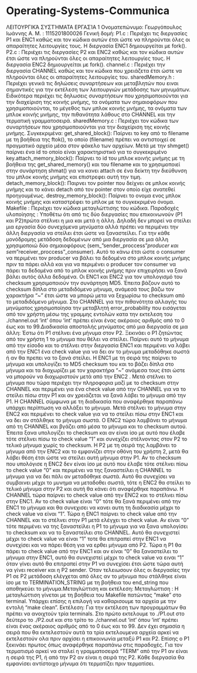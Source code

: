 # Operating-Systems-Communica
ΛΕΙΤΟΥΡΓΙΚΆ ΣΥΣΤΉΜΑΤΑ
ΕΡΓΑΣΊΑ 1
Ονοματεπώνυμο: Γεωργόπουλος Ιωάννης
Α. Μ. : 1115201800026
Γενική δομή:
P1.c : Περιέχει τις διεργασίες P1 και ENC1 καθώς και τον κώδικα αυτών
έτσι ώστε να πληρούνται όλες οι απαραίτητες λειτουργίες τους. Η διεργασία
ENC1 δημιουργείται με fork().
P2.c : Περιέχει τις διεργασίες P2 και ENC2 καθώς και τον κώδικα αυτών
έτσι ώστε να πληρούνται όλες οι απαραίτητες λειτουργίες τους. Η διεργασία
ENC2 δημιουργείται με fork().
channel.c : Περιέχει την διεργασία CHANNEL καθώς και τον κώδικα που
χρειάζετα έτσι ώστε να πληρούνται όλες οι απαραίτητες λειτουργίες του.
sharedMemory.h : Περιέχει γενικά τις δηλώσεις συναρτήσεων και
μεταβλητών που ειναι σημαντικές για την εκτέλεση των λειτουργιών
μετάδοσης των μηνυμάτων. Ειδικότερα περιέχει τις δηλωσεις συναρτήσεων
που χρησιμοποιούνται για την διαχείριση της κοινής μνήμης, τα ονόματα των
σημαιοφόρων που χρησιμοποιούνται, το μέγεθος των μπλοκ κοινής μνήμης,
τα ονόματα των μπλοκ κοινής μνήμης, την πιθανότητα λάθους στο CHANNEL
και την τερματική γραμματοσειρά.
sharedMemory.c : Περιέχει τον κώδικα των συναρτήσεων που
χρησιμοποιούνται για την διαχείριση της κοινής μνήμης.
Συγκεκριμένα:
get_shared_block():
Παίρνει το key από το filename με τη
βοήθεια της ftok(), το οποίο (filename) πρέπει να αντιστοιχεί σε
πραγματικό αρχείο μέσα στον φάκελο των αρχείων. Μετά με την
shmget() παίρνει ένα id το οποίο είναι χαρακτηριστικό για το
συγκεκριμένο key.attach_memory_block(): Παίρνει το id του μπλοκ κοινής μνήμης
με τη βοήθεια της get_shared_memory() και του filename και το
χρησιμοποιεί στην συνάρτηση shmat() για να κανει attach σε ένα δείκτη
την διεύθυνση του μπλοκ κοινής μνήμης και επιστρεφει αυτή την τιμη.
detach_memory_block():
Παιρνει τον pointer που δείχνει σε
μπλοκ κοινής μνήμης και το κάνει detach από τον pointer στον οποίο
είχε ανατεθεί προηγουμένως.
destroy_memory_block():
Παίρνει το ονομα ενος μπλοκ κοινής
μνήμης και καταστρέφει το μπλοκ με το συγκεκριμένο όνομα.
Makefile : Περιέχει τον κώδικα μεταγλώττισης του κώδικα.
Παραδοχές υλοποίησης :
Υποθέτω ότι από τις δύο διεργασίες που επικοινωνούν (P1 και P2)πρώτα
στέλνει η μια και μετά η άλλη. Δηλαδή δεν μπορεί να στείλει μια εργασία δύο
συνεχόμενα μηνύματα αλλά πρέπει να περιμένει την άλλη διεργασία να στείλει
έτσι ώστε να ξαναστείλει.
Για την κάθε μονόδρομης μετάδοση δεδομένων από
μια διεργασία σε μια άλλη χρησιμοποιώ δύο σημαιοφόρους
(sem_”sender_proccess”_producer και sem_”receiver_proccess”_consumer).
Αυτό το κάνω έτσι ώστε ο consumer να περιμένει τον producer να βάλει τα
δεδομένα στο μπλοκ κοινής μνήμης πριν τα πάρει αλλά και για να περιμένει ο
producer τον consumer να πάρει τα δεδομένα από το μπλοκ κοινής μνήμης
πριν επιχειρήσει να ξανά βάλει αυτός άλλα δεδομένα.
Οι ENC1 και ENC2 για τον υπολογισμό του checksum χρησιμοποιούν την
συνάρτηση MD5. Έπειτα βάζουν αυτό το checksum δίπλα στο μεταδιδόμενο
μήνυμα, ανάμεσά τους βάζω τον χαρακτήρα “~” έτσι ώστε να μπορώ μετα να
ξεχωρίσω το checksum από το μεταδιδόμενο μήνυμα.
Στο CHANNEL για την πιθανότητα αλλαγής του μηνύματος χρησιμοποίησα
την μεταβλητή  error_probability που εισάγεται από τον χρήστη μέσω
της γραμμης εντολών κατα την εκτελεση του ./channel.out ‘int’ όπου ‘int’
πρέπει είναι ένας ακέραιος αριθμός από το 0 έως και το 99.Διαδικασία αποστολής μηνύματος από μια διεργασία σε μια άλλη:
Έστω ότι P1 στέλνει ένα μήνυμα στον P2. Ξεκινάει ο P1 ζητώντας από τον
χρήστη 1 το μήνυμα που θέλει να στείλει. Παίρνει αυτό το μήνυμα από την
είσοδο και το στέλνει στην διεργασία ENC1 και περιμένει να λάβει από την
ENC1 ένα check value για να δει αν το μήνυμα μεταδόθηκε σωστά ή αν θα
πρεπει να το ξανά στείλει. Η ENC1 με τη σειρά της παίρνει το μήνυμα και
υπολογίζει το MD5 checksum του και το βάζει δίπλα στο μήνυμα και τα
διαχωρίζει με τον χαρακτήρα “~” ανάμεσα τους έτσι ώστε να μπορούν να
διαχωριστούν μετά από την ENC2 . Μετά στέλνει το μήνυμα που τώρα
περιέχει την πληροφορια μαζί με το checksum στην CHANNEL και περιμένει
για ένα check value από την CHANNEL για να το στείλει πίσω στην P1 και αν
χρειάζεται να ξανά λάβει το μήνυμα από την P1. Η CHANNEL σύμφωνα με τη
διαδικασία που αναφέρθηκε παραπάνω υπάρχει περίπτωση να αλλάξει το
μήνυμα. Μετά στέλνει το μήνυμα στην ENC2 και περιμένει το check value για
να το στείλει πίσω στην ENC1 και να δει αν στάλθηκε το μήνυμα σωστά. Ο
ENC2 τώρα λαμβάνει το μήνυμα από τη CHANNEL και βγάζει από μέσα το
μήνυμα και το checksum αυτού. Έπειτα ξανα υπολογίζει το checksum και αν
είναι ίσο με αυτό που έλαβε τότε στέλνει πίσω το check value “1” και συνεχίζει
στέλνοντας στον P2 το τελικό μήνυμα χωρίς το checksum. Η P2 με τη σειρά
της λαμβάνει το μήνυμα από την ENC2 και το εμφανίζει στην οθόνη του
χρήστη 2, μετά θα λάβει θέση έτσι ώστε να στείλει αυτή μήνυμα στην P1. Αν
το checksum που υπολόγισε η ENC2 δεν είναι ίσο με αυτό που έλαβε τότε
στέλνει πίσω το check value “0” και περιμένει να της ξαναστείλει η CHANNEL
το μήνυμα για να δει πάλι αν μεταδόθηκε σωστά. Αυτό θα συνεχίσει να
συμβαινει μέχρι το μυνημα να μεταδοθει σωστά, τότε η ENC2 θα στείλει το
τελικό μήνυμα στην P2 και αυτή θα κάνει ότι αναφέρθηκε παραπάνω. Η
CHANNEL τώρα παίρνει το check value από την ENC2 και το στέλνει πίσω
στην ENC1. Αν το check value είναι “0” τότε θα ξανά περιμένει από την ENC1
το μήνυμα και θα συνεχισει να κανει αυτη τη διαδικασία μέχρι το check value
να είναι “1”. Τώρα η ENC1 παίρνει το check value από την CHANNEL και το
στέλνει στην P1 μετά ελέγχει το check value. Αν είναι “0” τότε περιμένει να της
ξαναστείλει η P1 το μήνυμα για να ξανα υπολογίσει το checksum και να το
ξαναστείλει στο CHANNEL. Αυτό θα συνεχιστεί μέχρι το check value να είναι
“1” τοτε θα επιτραπεί στην ΕNC1 να συνεχίσει και να πάρει θέση για να ερθει
μήνυμα από P2. Τώρα η P1 θα πάρει το check value από την ENC1 και αν
είναι “0” θα ξαναστείλει το μήνυμα στην ENC1, αυτό θα συνεχιστεί μέχρι το
check value να ειναι “1” όταν γίνει αυτό θα επιτραπεί στην P1 να συνεχίσει
έτσι ώστε τώρα αυτή να γίνει receiver και η P2 sender. Όταν τελειωσουν όλες
οι διεργασίες την P1 σε P2 μετάδοση ελέγχεται από όλες αν το μήνυμα που
στάλθηκε είναι ίσο με το TERMINATION_STRING με τη βοήθεια του
end_string που αποθηκεύει το μήνυμα.Μεταγλώττιση και εκτέλεση:
Μεταγλώττιση : Η μεταγλώττιση γίνεται με τη βοήθεια του Makefile πατώντας
“make” στο terminal. Υπάρχει επίσης η επιλογή να καθαρισουμε τα αρχεία με
την εντολή “make clean”.
Eκτέλεση: Για την εκτέλεση των προγραμμάτων θα πρέπει να ανοιχτούν τρία
terminals. Στο πρώτο εκτελουμε το ./P1.out στο δεύτερο το ./P2.out και στο
τρίτο το ./channel.out ‘int’ όπου ‘int’ πρέπει είναι ένας ακέραιος αριθμός από
το 0 έως και το 99. Δεν έχει σημασία η σειρά που θα εκτελεστούν αυτά τα τρία
εκτελουμενα αρχεία αρκεί να εκτελεστούν ολα πριν αρχίσει η επικοινωνία
μεταξύ P1 και P2. Επίσης ο P1 ξεκινάει πρωτος όπως αναφέρθηκε
παραπάνω στις παραδοχές. Για τον τερματισμό αρκεί να σταλεί η
γραμματοσειρά “TERM” από την P1 αν είναι η σειρά της P1, ή από την P2 αν
είναι η σειρά της P2. Κάθε διεργασία θα εμφανίσει αντίστοιχο μήνυμα ότι
τερματίζει πριν τερματίσει.
